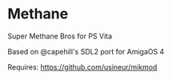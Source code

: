 # Methane
Super Methane Bros for PS Vita

Based on @capehill's SDL2 port for AmigaOS 4

Requires: https://github.com/usineur/mikmod
